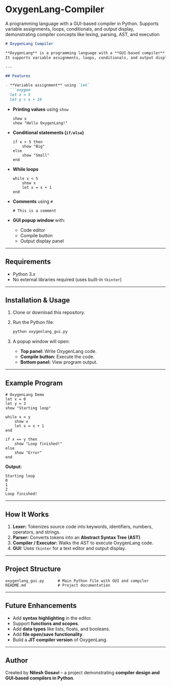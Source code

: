 # OxygenLang-Compiler
A programming language with a GUI-based compiler in Python. Supports variable assignments, loops, conditionals, and output display, demonstrating compiler concepts like lexing, parsing, AST, and execution

````markdown
# OxygenLang Compiler

**OxygenLang** is a programming language with a **GUI-based compiler** built in Python.  
It supports variable assignments, loops, conditionals, and output display, demonstrating compiler concepts such as **lexical analysis, parsing, AST, and code execution**.

---

## Features

- **Variable assignment** using `let`  
  ```oxygen
  let x = 5
  let y = x + 10
````

* **Printing values** using `show`

  ```oxygen
  show x
  show "Hello OxygenLang!"
  ```
* **Conditional statements (`if/else`)**

  ```oxygen
  if x > 5 then
      show "Big"
  else
      show "Small"
  end
  ```
* **While loops**

  ```oxygen
  while x < 5
      show x
      let x = x + 1
  end
  ```
* **Comments** using `#`

  ```oxygen
  # This is a comment
  ```
* **GUI popup window** with:

  * Code editor
  * Compile button
  * Output display panel

---

## Requirements

* Python 3.x
* No external libraries required (uses built-in `tkinter`)

---

## Installation & Usage

1. Clone or download this repository.
2. Run the Python file:

   ```bash
   python oxygenlang_gui.py
   ```
3. A popup window will open:

   * **Top panel:** Write OxygenLang code.
   * **Compile button:** Execute the code.
   * **Bottom panel:** View program output.

---

## Example Program

```oxygen
# OxygenLang Demo
let x = 0
let y = 3
show "Starting loop"

while x < y
    show x
    let x = x + 1
end

if x == y then
    show "Loop finished!"
else
    show "Error"
end
```

**Output:**

```
Starting loop
0
1
2
Loop finished!
```

---

## How It Works

1. **Lexer:** Tokenizes source code into keywords, identifiers, numbers, operators, and strings.
2. **Parser:** Converts tokens into an **Abstract Syntax Tree (AST)**.
3. **Compiler / Executor:** Walks the AST to execute OxygenLang code.
4. **GUI:** Uses `tkinter` for a text editor and output display.

---

## Project Structure

```
oxygenlang_gui.py      # Main Python file with GUI and compiler
README.md              # Project documentation
```

---

## Future Enhancements

* Add **syntax highlighting** in the editor.
* Support **functions and scopes**.
* Add **data types** like lists, floats, and booleans.
* Add **file open/save functionality**.
* Build a **JIT compiler version** of OxygenLang.

---

## Author

Created by **Nilesh Gosavi** – a project demonstrating **compiler design and GUI-based compilers in Python**.






